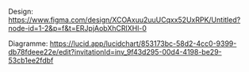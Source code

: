 
  Design: https://www.figma.com/design/XCOAxuu2uuUCqxx52UxRPK/Untitled?node-id=1-2&p=f&t=ERJpjAobXhCRlXHl-0

  Diagramme: https://lucid.app/lucidchart/853173bc-58d2-4cc0-9399-db78fdeee22e/edit?invitationId=inv_9f43d295-00d4-4198-be29-53cb1ee2fdbf
